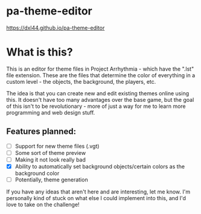 # pa-theme-editor<br>
https://dxl44.github.io/pa-theme-editor
# What is this?
This is an editor for theme files in Project Arrhythmia - which have the ".lst" file extension. These are the files that determine the color of everything in a custom level - the objects, the background, the players, etc.

The idea is that you can create new and edit existing themes online using this. It doesn't have too many advantages over the base game, but the goal of this isn't to be revolutionary - more of just a way for me to learn more programming and web design stuff.


## Features planned:
- [ ] Support for new theme files (.vgt)
- [ ] Some sort of theme preview
- [ ] Making it not look really bad
- [x] Ability to automatically set background objects/certain colors as the background color
- [ ] Potentially, theme generation 

If you have any ideas that aren't here and are interesting, let me know. I'm personally kind of stuck on what else I could implement into this, and I'd love to take on the challenge! 
